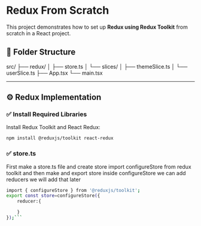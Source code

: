 # Redux From Scratch

This project demonstrates how to set up **Redux using Redux Toolkit** from scratch in a React project.


## 📁 Folder Structure

src/
├── redux/
│ ├── store.ts
│ └── slices/
│ ├── themeSlice.ts
│ └── userSlice.ts
├── App.tsx
└── main.tsx


---

## ⚙️ Redux Implementation

### ✅ Install Required Libraries

Install Redux Toolkit and React Redux:

```bash
npm install @reduxjs/toolkit react-redux
```
### ✅ store.ts

First make a store.ts file and create store
import configureStore from redux toolkit and then make and export store 
inside configureStore we can add reducers we will add that later

```bash
import { configureStore } from '@reduxjs/toolkit';
export const store=configureStore({
    reducer:{

    }
});```